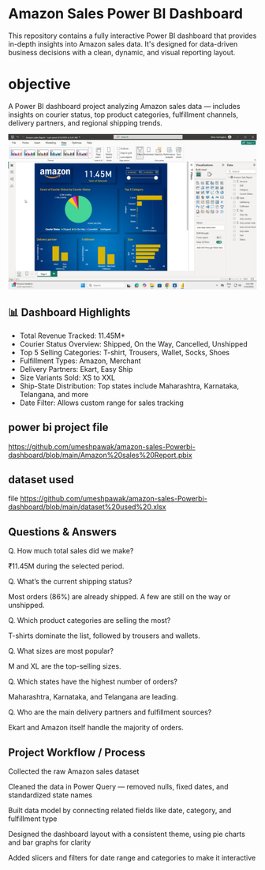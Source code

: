 
# Amazon Sales Power BI Dashboard

This repository contains a fully interactive Power BI dashboard that provides in-depth insights into Amazon sales data. It's designed for data-driven business decisions with a clean, dynamic, and visual reporting layout.

# objective 
A Power BI dashboard project analyzing Amazon sales data — includes insights on courier status, top product categories, fulfillment channels, delivery partners, and regional shipping trends.

![Full Dashboard Preview](https://github.com/umeshpawak/amazon-sales-Powerbi-dashboard/blob/main/amazon%20bi%20dashboard.jpeg)


## 📊 Dashboard Highlights

-  Total Revenue Tracked: 11.45M+
-  Courier Status Overview: Shipped, On the Way, Cancelled, Unshipped
-  Top 5 Selling Categories: T-shirt, Trousers, Wallet, Socks, Shoes
-  Fulfillment Types: Amazon, Merchant
-  Delivery Partners: Ekart, Easy Ship
-  Size Variants Sold: XS to XXL
-  Ship-State Distribution: Top states include Maharashtra, Karnataka, Telangana, and more
-  Date Filter: Allows custom range for sales tracking

## power bi project file 
https://github.com/umeshpawak/amazon-sales-Powerbi-dashboard/blob/main/Amazon%20sales%20Report.pbix

## dataset used 
file 
https://github.com/umeshpawak/amazon-sales-Powerbi-dashboard/blob/main/dataset%20used%20.xlsx

 ## Questions & Answers
 
Q.  How much total sales did we make?

₹11.45M during the selected period.

Q. What’s the current shipping status?

Most orders (86%) are already shipped. A few are still on the way or unshipped.

Q. Which product categories are selling the most?

T-shirts dominate the list, followed by trousers and wallets.

Q. What sizes are most popular?

M and XL are the top-selling sizes.

Q. Which states have the highest number of orders?

Maharashtra, Karnataka, and Telangana are leading.

Q. Who are the main delivery partners and fulfillment sources?

Ekart and Amazon itself handle the majority of orders.

## Project Workflow / Process
Collected the raw Amazon sales dataset 

Cleaned the data in Power Query — removed nulls, fixed dates, and standardized state names

Built data model by connecting related fields like date, category, and fulfillment type

Designed the dashboard layout with a consistent theme, using pie charts and bar graphs for clarity

Added slicers and filters for date range and categories to make it interactive


